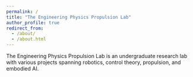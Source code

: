 ```yaml
---
permalink: /
title: "The Engineering Physics Propulsion Lab"
author_profile: true
redirect_from: 
  - /about/
  - /about.html
---
```


The Engineering Physics Propulsion Lab is an undergraduate research lab with various projects spanning robotics, control theory, propulsion, and embodied AI.
